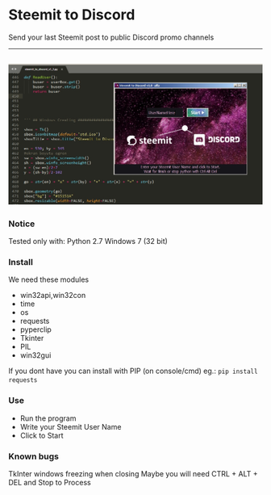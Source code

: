 # Steemit to Discord
Send your last Steemit post to public Discord promo channels

---

![cover](https://github.com/murattatar/Steemit-to-Discord/blob/master/uu-std.jpg?raw=true)
---

### Notice
Tested only with:
Python 2.7
Windows 7 (32 bit)

### Install
We need these modules
* win32api,win32con
* time
* os
* requests
* pyperclip
* Tkinter
* PIL
* win32gui

If you dont have you can install with PIP (on console/cmd)
eg.: <code>pip install requests</code>

### Use
* Run the program
* Write your Steemit User Name
* Click to Start

### Known bugs
TkInter windows freezing when closing
Maybe you will need CTRL + ALT + DEL and Stop to Process

